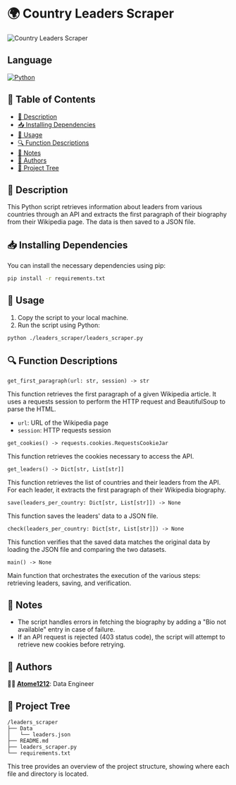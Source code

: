 # 🌍 Country Leaders Scraper
![Country Leaders Scraper](https://media0.giphy.com/media/v1.Y2lkPTc5MGI3NjExbDU3aGpncjZheW1hNGtvbzN5eGxyM2o1YXk0eTMwa3U1N2pvcW4wayZlcD12MV9pbnRlcm5hbF9naWZfYnlfaWQmY3Q9Zw/mcsPU3SkKrYDdW3aAU/giphy.webp)

## Language
[![Python](https://img.shields.io/badge/python-3670A0?style=for-the-badge&logo=python&logoColor=ffdd54)](https://www.python.org)


## 📑 Table of Contents
-  [📝 Description](#-description)
-  [📥 Installing Dependencies](#-installing-dependencies)
-  [🚀 Usage](#-usage)
-  [🔍 Function Descriptions](#-function-descriptions)
-  [📌 Notes](#-notes)
-  [👥 Authors](#-authors)
-  [🌳 Project Tree](#-project-tree)

## 📝 Description

This Python script retrieves information about leaders from various countries through an API and extracts the first paragraph of their biography from their Wikipedia page. The data is then saved to a JSON file.

## 📥 Installing Dependencies

You can install the necessary dependencies using pip:

```sh
pip install -r requirements.txt
```

## 🚀 Usage

1. Copy the script to your local machine.
2. Run the script using Python:

```sh
python ./leaders_scraper/leaders_scraper.py
```

## 🔍 Function Descriptions

`get_first_paragraph(url: str, session) -> str` 

This function retrieves the first paragraph of a given Wikipedia article. It uses a requests session to perform the HTTP request and BeautifulSoup to parse the HTML.

- `url`: URL of the Wikipedia page
- `session`: HTTP requests session

`get_cookies() -> requests.cookies.RequestsCookieJar` 

This function retrieves the cookies necessary to access the API.

`get_leaders() -> Dict[str, List[str]]`

This function retrieves the list of countries and their leaders from the API. For each leader, it extracts the first paragraph of their Wikipedia biography.

`save(leaders_per_country: Dict[str, List[str]]) -> None`

This function saves the leaders' data to a JSON file.

`check(leaders_per_country: Dict[str, List[str]]) -> None`

This function verifies that the saved data matches the original data by loading the JSON file and comparing the two datasets.

`main() -> None`

Main function that orchestrates the execution of the various steps: retrieving leaders, saving, and verification.

## 📌 Notes

- The script handles errors in fetching the biography by adding a "Bio not available" entry in case of failure.
- If an API request is rejected (403 status code), the script will attempt to retrieve new cookies before retrying.

## 👥 Authors

**👷‍♂️ [Atome1212](https://github.com/Atome1212)**: Data Engineer

## 🌳 Project Tree

```
/leaders_scraper
├── Data
│   └── leaders.json
├── README.md
├── leaders_scraper.py
└── requirements.txt
```

This tree provides an overview of the project structure, showing where each file and directory is located.

